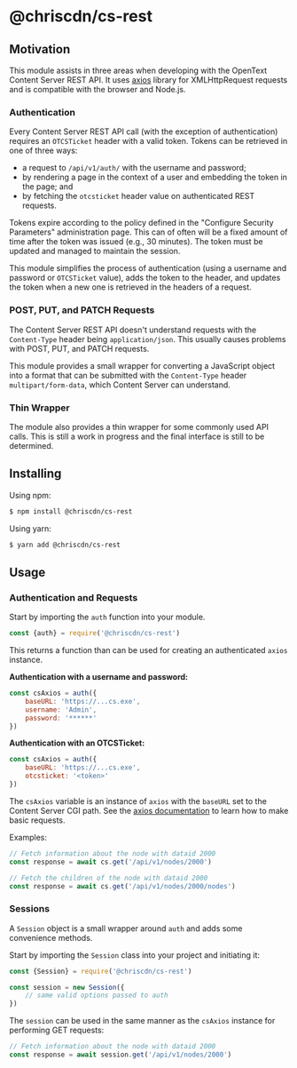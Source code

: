 # @chriscdn/cs-rest

## Motivation

This module assists in three areas when developing with the OpenText Content Server REST API.  It uses [axios](https://github.com/axios/axios) library for XMLHttpRequest requests and is compatible with the browser and Node.js.

### Authentication

Every Content Server REST API call (with the exception of authentication) requires an `OTCSTicket` header with a valid token.  Tokens can be retrieved in one of three ways:

- a request to `/api/v1/auth/` with the username and password;
- by rendering a page in the context of a user and embedding the token in the page; and
- by fetching the `otcsticket` header value on authenticated REST requests.

Tokens expire according to the policy defined in the "Configure Security Parameters" administration page.  This can of often will be a fixed amount of time after the token was issued (e.g., 30 minutes).  The token must be updated and managed to maintain the session.

This module simplifies the process of authentication (using a username and password or `OTCSTicket` value), adds the token to the header, and updates the token when a new one is retrieved in the headers of a request.

### POST, PUT, and PATCH Requests

The Content Server REST API doesn't understand requests with the `Content-Type` header being `application/json`.  This usually causes problems with POST, PUT, and PATCH requests.

This module provides a small wrapper for converting a JavaScript object into a format that can be submitted with the `Content-Type` header `multipart/form-data`, which Content Server can understand.

### Thin Wrapper

The module also provides a thin wrapper for some commonly used API calls.  This is still a work in progress and the final interface is still to be determined.

## Installing

Using npm:

```bash
$ npm install @chriscdn/cs-rest
```

Using yarn:

```bash
$ yarn add @chriscdn/cs-rest
```

## Usage

### Authentication and Requests

Start by importing the `auth` function into your module.

```js
const {auth} = require('@chriscdn/cs-rest')
```

This returns a function than can be used for creating an authenticated `axios` instance.

**Authentication with a username and password:**

```js
const csAxios = auth({
	baseURL: 'https://...cs.exe',
	username: 'Admin',
	password: '******'
})
```

**Authentication with an OTCSTicket:**

```js
const csAxios = auth({
	baseURL: 'https://...cs.exe',
	otcsticket: '<token>'
})
```

The `csAxios` variable is an instance of `axios` with the `baseURL` set to the Content Server CGI path.  See the [axios documentation](https://github.com/axios/axios) to learn how to make basic requests.

Examples:

```js
// Fetch information about the node with dataid 2000
const response = await cs.get('/api/v1/nodes/2000')

// Fetch the children of the node with dataid 2000
const response = await cs.get('/api/v1/nodes/2000/nodes')
````

### Sessions

A `Session` object is a small wrapper around `auth` and adds some convenience methods.

Start by importing the `Session` class into your project and initiating it:

```js
const {Session} = require('@chriscdn/cs-rest')

const session = new Session({
	// same valid options passed to auth
})

```

The `session` can be used in the same manner as the `csAxios` instance for performing GET requests:

```js
// Fetch information about the node with dataid 2000
const response = await session.get('/api/v1/nodes/2000')
```





